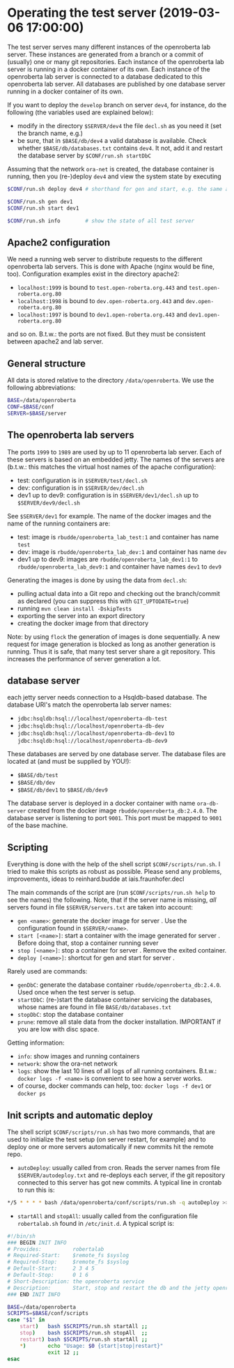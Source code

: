 # Operating the test server (2019-03-06 17:00:00)

The test server serves many different instances of the openroberta lab server. These instances are generated from a branch or a commit of (usually) one or
many git repositories. Each instance of the openroberta lab server is running in a docker container of its own. Each instance of the openroberta lab server
is connected to a database dedicated to this openroberta lab server. All databases are published by one database server running in a docker container of its own.

If you want to deploy the `develop` branch on server `dev4`, for instance, do the following (the variables used are explained below):

* modify in the directory `$SERVER/dev4` the file `decl.sh` as you need it (set the branch name, e.g.)
* be sure, that in `$BASE/db/dev4` a valid database is available. Check whether `$BASE/db/databases.txt` contains `dev4`. It not, add it and restart
  the database server by `$CONF/run.sh startDbC`

Assuming that the network `ora-net` is created, the database container is running, then you (re-)deploy `dev4` and view the system state by executing

```bash
$CONF/run.sh deploy dev4 # shorthand for gen and start, e.g. the same as the 2 lines below

$CONF/run.sh gen dev1
$CONF/run.sh start dev1

$CONF/run.sh info        # show the state of all test server
```

## Apache2 configuration

We need a running web server to distribute requests to the different openroberta lab servers. This is done with Apache (nginx would be fine, too).
Configuration examples exist in the directory apache2:

* `localhost:1999` is bound to `test.open-roberta.org.443` and `test.open-roberta.org.80`
* `localhost:1998` is bound to `dev.open-roberta.org.443`  and `dev.open-roberta.org.80`
* `localhost:1997` is bound to `dev1.open-roberta.org.443` and `dev1.open-roberta.org.80`

and so on. B.t.w.: the ports are not fixed. But they must be consistent between apache2 and lab server.

## General structure

All data is stored relative to the directory `/data/openroberta`. We use the following abbreviations:

```bash
BASE=/data/openroberta
CONF=$BASE/conf
SERVER=$BASE/server
```

## The openroberta lab servers

The ports `1999` to `1989` are used by up to 11 openroberta lab server. Each of these servers is based on an embedded jetty.
The names of the servers are (b.t.w.: this matches the virtual host names of the apache configuration):

* test: configuration is in `$SERVER/test/decl.sh`
* dev: configuration is in `$SERVER/dev/decl.sh`
* dev1 up to dev9: configuration is in `$SERVER/dev1/decl.sh` up to `$SERVER/dev9/decl.sh`

See `$SERVER/dev1` for example. The name of the docker images and the name of the running containers are:

* test: image is `rbudde/openroberta_lab_test:1` and container has name `test`
* dev: image is `rbudde/openroberta_lab_dev:1` and container has name `dev`
* dev1 up to dev9: images are `rbudde/openroberta_lab_dev1:1` to `rbudde/openroberta_lab_dev9:1` and container have names `dev1` to `dev9`

Generating the images is done by using the data from `decl.sh`:

* pulling actual data into a Git repo and checking out the branch/commit as declared (you can suppress this with `GIT_UPTODATE=true`)
* running `mvn clean install -DskipTests`
* exporting the server into an export directory
* creating the docker image from that directory

Note: by using `flock` the generation of images is done sequentially. A new request for image generation is blocked as long as another
generation is running. Thus it is safe, that many test server share a git repository. This increases the performance of server generation a lot.

## database server

each jetty server needs connection to a Hsqldb-based database. The database URI's match the openroberta lab server names:

* `jdbc:hsqldb:hsql://localhost/openroberta-db-test`
* `jdbc:hsqldb:hsql://localhost/openroberta-db-dev`
* `jdbc:hsqldb:hsql://localhost/openroberta-db-dev1` to `jdbc:hsqldb:hsql://localhost/openroberta-db-dev9`

These databases are served by one database server. The database files are located at (and must be supplied by YOU!):

* `$BASE/db/test`
* `$BASE/db/dev`
* `$BASE/db/dev1` to `$BASE/db/dev9`

The database server is deployed in a docker container with name `ora-db-server` created from the docker image `rbudde/openroberta_db:2.4.0`.
The database server is listening to port `9001`. This port must be mapped to `9001` of the base machine.

## Scripting

Everything is done with the help of the shell script `$CONF/scripts/run.sh`. I tried to make this scripts as robust as possible. Please send any
problems, improvements, ideas to reinhard.budde at iais.fraunhofer.decl

The main commands of the script are (run `$CONF/scripts/run.sh help` to see the names) the following. Note, that if the server name is missing,
_all_ servers found in file `$SERVER/servers.txt` are taken into account:

* `gen <name>`: generate the docker image for server <name>. Use the configuration found in `$SERVER/<name>`.
* `start [<name>]`: start a container with the image generated for server <name>. Before doing that, stop a container running sever <name>
* `stop [<name>]`: stop a container for server <name>. Remove the exited container.
* `deploy [<name>]`: shortcut for gen and start for server <name>.

Rarely used are commands:

* `genDbC`: generate the database container `rbudde/openroberta_db:2.4.0`. Used once when the test server is setup.
* `startDbC`: (re-)start the database container servicing the databases, whose names are found in file `BASE/db/databases.txt`
* `stopDbC`: stop the database container
* `prune`: remove all stale data from the docker installation. IMPORTANT if you are low with disc space.

Getting information:

* `info`: show images and running containers
* `network`: show the ora-net network
* `logs`: show the last 10 lines of all logs of all running containers. B.t.w.: `docker logs -f <name>` is convenient to see how a server works.
* of course, docker commands can help, too: `docker logs -f dev1` or `docker ps`

## Init scripts and automatic deploy

The shell script `$CONF/scripts/run.sh` has two more commands, that are used to initialize the test setup (on server restart, for example) and to
deploy one or more servers automatically if new commits hit the remote repo.
 
* `autoDeploy`: usually called from cron. Reads the server names from file `$SERVER/autodeploy.txt` and re-deploys each server, if the git
  repository connected to this server has got new commits. A typical line in crontab to run this is:
  
```bash
*/5 * * * * bash /data/openroberta/conf/scripts/run.sh -q autoDeploy >>/data/openroberta/logs/cronlog.txt
```

* `startAll` and `stopAll`: usually called from the configuration file `robertalab.sh` found in `/etc/init.d`. A typical script is:

```bash
#!/bin/sh
### BEGIN INIT INFO
# Provides:          robertalab
# Required-Start:    $remote_fs $syslog
# Required-Stop:     $remote_fs $syslog
# Default-Start:     2 3 4 5
# Default-Stop:      0 1 6
# Short-Description: the openroberta service
# Description:       Start, stop and restart the db and the jetty openroberta server
### END INIT INFO

BASE=/data/openroberta
SCRIPTS=$BASE/conf/scripts
case "$1" in
    start)   bash $SCRIPTS/run.sh startAll ;;
    stop)    bash $SCRIPTS/run.sh stopAll  ;;
    restart) bash $SCRIPTS/run.sh startAll ;;
    *)       echo "Usage: $0 {start|stop|restart}"
             exit 12 ;;
esac
```
